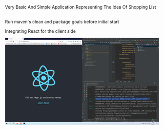 Very Basic And Simple Application Representing The Idea Of Shopping List<br/><br/>

Run maven's clean and package goals before initial start<br/>

Integrating React for the client side

![Screenshot](Screenshots/spring-react.png)<br/>
